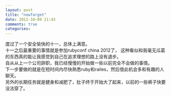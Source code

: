 ```yaml
---
layout: post
title: "newTarget"
date: 2012-10-09 21:43
comments: true
categories: 
---
```

度过了一个安全愉快的十一，总体上满意。   
十一之后最重要的事情就是参加rubyconf china 2012了， 这种看似和我毫无瓜葛的东西真的能让我感觉到自己在追求理想的路上没有退步。    
自从从上一个公司辞职，我已经慢慢的开始做一些以前完全不会做的事情。  
下一步要做的就是在短时间内尽快熟悉ruby和railes，然后借此机会多和有趣的人聊天。   
另外的长期任务就是健身和减肥了，肚子终于开始大了起来，以前的一些裤子快要没法穿了。

